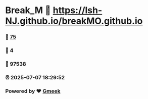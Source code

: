 # Break_M :link: https://lsh-NJ.github.io/breakMO.github.io 
### :page_facing_up: [75](https://lsh-NJ.github.io/breakMO.github.io/tag.html) 
### :speech_balloon: 4 
### :hibiscus: 97538 
### :alarm_clock: 2025-07-07 18:29:52 
### Powered by :heart: [Gmeek](https://github.com/Meekdai/Gmeek)
